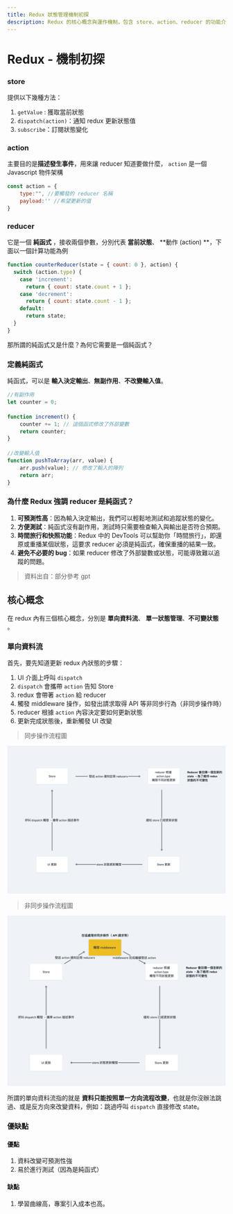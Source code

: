 ```yaml
---
title: Redux 狀態管理機制初探
description: Redux 的核心概念與運作機制，包含 store、action、reducer 的功能介紹，純函式的重要性，以及單向資料流的優缺點分析
---
```


# Redux - 機制初探


### store 
提供以下幾種方法：
1. `getValue` : 獲取當前狀態
2. `dispatch(action)`：通知 redux 更新狀態值
3. `subscribe`：訂閱狀態變化

### action 
主要目的是**描述發生事件**，用來讓 reducer 知道要做什麼， `action` 是一個 Javascript 物件架構

```js
const action = {
	type:"", //要觸發的 reducer 名稱
	payload:'' //希望更新的值
}
```

### reducer
它是一個 **純函式** ，接收兩個參數，分別代表 **當前狀態**、 **動作 (action) **，下面以一個計算功能為例

```js
function counterReducer(state = { count: 0 }, action) {
  switch (action.type) {
    case 'increment':
      return { count: state.count + 1 };
    case 'decrement':
      return { count: state.count - 1 };
    default:
      return state;
  }
}
```

那所謂的純函式又是什麼？為何它需要是一個純函式？

### 定義純函式

純函式，可以是 **輸入決定輸出**、**無副作用**、**不改變輸入值**。

```js
//有副作用
let counter = 0;

function increment() {
    counter += 1; // 這個函式修改了外部變數
    return counter;
}

//改變輸入值
function pushToArray(arr, value) {
    arr.push(value); // 修改了輸入的陣列
    return arr;
}
```


### 為什麼 Redux 強調 reducer 是純函式？

1. **可預測性高**：因為輸入決定輸出，我們可以輕鬆地測試和追蹤狀態的變化。
2. **方便測試**：純函式沒有副作用，測試時只需要檢查輸入與輸出是否符合預期。
3. **時間旅行和快照功能**：Redux 中的 DevTools 可以幫助你「時間旅行」，即還原或重播某個狀態，這要求 reducer 必須是純函式，確保重播的結果一致。
4. **避免不必要的 bug**：如果 reducer 修改了外部變數或狀態，可能導致難以追蹤的問題。

> 資料出自：部分參考 gpt 




## 核心概念

在 redux 內有三個核心概念，分別是 **單向資料流**、 **單一狀態管理**、**不可變狀態** 。

### 單向資料流

首先，要先知道更新 redux 內狀態的步驟：

1. UI 介面上呼叫 `dispatch`
2. `dispatch` 會攜帶 `action` 告知 Store 
3. redux 會帶著 `action` 給 reducer
4. 觸發 middleware 操作，如發出請求取得 API 等非同步行為（非同步操作時）
4. reducer 根據 `action` 內容決定要如何更新狀態
5. 更新完成狀態後，重新觸發 UI 改變

> 同步操作流程圖


![](/redux/redux-dataflow.png)

> 非同步操作流程圖

![](/redux/redux-async.png)


所謂的單向資料流指的就是 **資料只能按照單一方向流程改變**，也就是你沒辦法跳過、或是反方向來改變資料，例如：跳過呼叫 `dispatch` 直接修改 state。


###  優缺點
#### 優點

1. 資料改變可預測性強
2. 易於進行測試（因為是純函式）

#### 缺點

1. 學習曲線高，專案引入成本也高。

